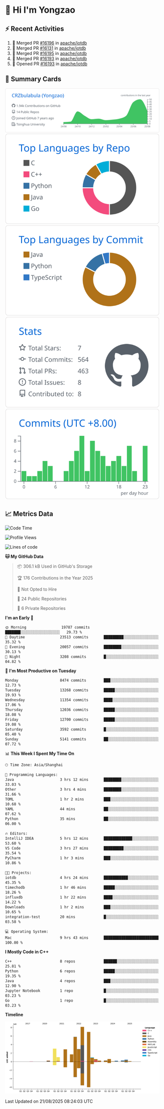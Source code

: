 # 👋 Hi I'm Yongzao

## ⚡ Recent Activities
<!--START_SECTION:activity-->
1. 🎉 Merged PR [#16196](https://github.com/apache/iotdb/pull/16196) in [apache/iotdb](https://github.com/apache/iotdb)
2. 🎉 Merged PR [#16131](https://github.com/apache/iotdb/pull/16131) in [apache/iotdb](https://github.com/apache/iotdb)
3. 🎉 Merged PR [#16195](https://github.com/apache/iotdb/pull/16195) in [apache/iotdb](https://github.com/apache/iotdb)
4. 🎉 Merged PR [#16193](https://github.com/apache/iotdb/pull/16193) in [apache/iotdb](https://github.com/apache/iotdb)
5. 💪 Opened PR [#16193](https://github.com/apache/iotdb/pull/16193) in [apache/iotdb](https://github.com/apache/iotdb)
<!--END_SECTION:activity-->

## 🎑 Summary Cards

[![](https://raw.githubusercontent.com/CRZbulabula/CRZbulabula/main/profile-summary-card-output/github/0-profile-details.svg)](https://github.com/vn7n24fzkq/github-profile-summary-cards)
[![](https://raw.githubusercontent.com/CRZbulabula/CRZbulabula/main/profile-summary-card-output/github/1-repos-per-language.svg)](https://github.com/vn7n24fzkq/github-profile-summary-cards) [![](https://raw.githubusercontent.com/CRZbulabula/CRZbulabula/main/profile-summary-card-output/github/2-most-commit-language.svg)](https://github.com/vn7n24fzkq/github-profile-summary-cards)
[![](https://raw.githubusercontent.com/CRZbulabula/CRZbulabula/main/profile-summary-card-output/github/3-stats.svg)](https://github.com/vn7n24fzkq/github-profile-summary-cards) [![](https://raw.githubusercontent.com/CRZbulabula/CRZbulabula/main/profile-summary-card-output/github/4-productive-time.svg)](https://github.com/vn7n24fzkq/github-profile-summary-cards)

## 📈 Metrics Data

<!--START_SECTION:waka-->
![Code Time](http://img.shields.io/badge/Code%20Time-1%2C132%20hrs%2047%20mins-blue)

![Profile Views](http://img.shields.io/badge/Profile%20Views-1-blue)

![Lines of code](https://img.shields.io/badge/From%20Hello%20World%20I%27ve%20Written-36.0%20million%20lines%20of%20code-blue)

**🐱 My GitHub Data** 

> 📦 306.1 kB Used in GitHub's Storage 
 > 
> 🏆 176 Contributions in the Year 2025
 > 
> 🚫 Not Opted to Hire
 > 
> 📜 24 Public Repositories 
 > 
> 🔑 6 Private Repositories 
 > 
**I'm an Early 🐤** 

```text
🌞 Morning                19787 commits       ███████░░░░░░░░░░░░░░░░░░   29.73 % 
🌆 Daytime                23513 commits       █████████░░░░░░░░░░░░░░░░   35.32 % 
🌃 Evening                20057 commits       ████████░░░░░░░░░░░░░░░░░   30.13 % 
🌙 Night                  3208 commits        █░░░░░░░░░░░░░░░░░░░░░░░░   04.82 % 
```
📅 **I'm Most Productive on Tuesday** 

```text
Monday                   8474 commits        ███░░░░░░░░░░░░░░░░░░░░░░   12.73 % 
Tuesday                  13268 commits       █████░░░░░░░░░░░░░░░░░░░░   19.93 % 
Wednesday                11354 commits       ████░░░░░░░░░░░░░░░░░░░░░   17.06 % 
Thursday                 12036 commits       █████░░░░░░░░░░░░░░░░░░░░   18.08 % 
Friday                   12700 commits       █████░░░░░░░░░░░░░░░░░░░░   19.08 % 
Saturday                 3592 commits        █░░░░░░░░░░░░░░░░░░░░░░░░   05.40 % 
Sunday                   5141 commits        ██░░░░░░░░░░░░░░░░░░░░░░░   07.72 % 
```


📊 **This Week I Spent My Time On** 

```text
🕑︎ Time Zone: Asia/Shanghai

💬 Programming Languages: 
Java                     3 hrs 12 mins       ████████░░░░░░░░░░░░░░░░░   33.03 % 
Other                    3 hrs 4 mins        ████████░░░░░░░░░░░░░░░░░   31.66 % 
TOML                     1 hr 2 mins         ███░░░░░░░░░░░░░░░░░░░░░░   10.68 % 
YAML                     44 mins             ██░░░░░░░░░░░░░░░░░░░░░░░   07.62 % 
Python                   35 mins             ██░░░░░░░░░░░░░░░░░░░░░░░   06.00 % 

🔥 Editors: 
IntelliJ IDEA            5 hrs 12 mins       █████████████░░░░░░░░░░░░   53.60 % 
VS Code                  3 hrs 27 mins       █████████░░░░░░░░░░░░░░░░   35.54 % 
PyCharm                  1 hr 3 mins         ███░░░░░░░░░░░░░░░░░░░░░░   10.86 % 

🐱‍💻 Projects: 
iotdb                    4 hrs 24 mins       ███████████░░░░░░░░░░░░░░   45.35 % 
timechodb                1 hr 46 mins        █████░░░░░░░░░░░░░░░░░░░░   18.26 % 
influxdb                 1 hr 22 mins        ████░░░░░░░░░░░░░░░░░░░░░   14.22 % 
Downloads                1 hr 2 mins         ███░░░░░░░░░░░░░░░░░░░░░░   10.65 % 
integration-test         20 mins             █░░░░░░░░░░░░░░░░░░░░░░░░   03.58 % 

💻 Operating System: 
Mac                      9 hrs 43 mins       █████████████████████████   100.00 % 
```

**I Mostly Code in C++** 

```text
C++                      8 repos             ██████░░░░░░░░░░░░░░░░░░░   25.81 % 
Python                   6 repos             █████░░░░░░░░░░░░░░░░░░░░   19.35 % 
Java                     4 repos             ███░░░░░░░░░░░░░░░░░░░░░░   12.90 % 
Jupyter Notebook         1 repo              █░░░░░░░░░░░░░░░░░░░░░░░░   03.23 % 
Go                       1 repo              █░░░░░░░░░░░░░░░░░░░░░░░░   03.23 % 
```



**Timeline**

![Lines of Code chart](https://raw.githubusercontent.com/CRZbulabula/CRZbulabula/main/assets/bar_graph.png)


 Last Updated on 21/08/2025 08:24:03 UTC
<!--END_SECTION:waka-->

